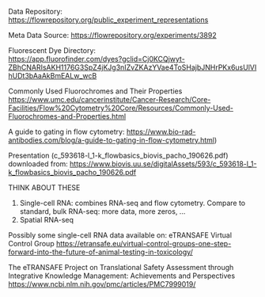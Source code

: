 Data Repository: 
https://flowrepository.org/public_experiment_representations 

Meta Data Source:
https://flowrepository.org/experiments/3892  

Fluorescent Dye Directory:  
https://app.fluorofinder.com/dyes?gclid=Cj0KCQjwyt-ZBhCNARIsAKH1176G3SpZ4jKJg3nIZvZKAzYVae4ToSHajbJNHrPKx6usUlVIhUDt3bAaAkBmEALw_wcB  
  
Commonly Used Fluorochromes and Their Properties  
https://www.umc.edu/cancerinstitute/Cancer-Research/Core-Facilities/Flow%20Cytometry%20Core/Resources/Commonly-Used-Fluorochromes-and-Properties.html 

A guide to gating in flow cytometry:
https://www.bio-rad-antibodies.com/blog/a-guide-to-gating-in-flow-cytometry.html)

Presentation (c_593618-l_1-k_flowbasics_biovis_pacho_190626.pdf) downloaded from:
https://www.biovis.uu.se/digitalAssets/593/c_593618-l_1-k_flowbasics_biovis_pacho_190626.pdf


THINK ABOUT THESE

1. Single-cell RNA: combines RNA-seq and flow cytometry. Compare to standard, bulk RNA-seq: more data, more zeros, ...
2. Spatial RNA-seq

Possibly some single-cell RNA data available on:
eTRANSAFE Virtual Control Group
https://etransafe.eu/virtual-control-groups-one-step-forward-into-the-future-of-animal-testing-in-toxicology/

The eTRANSAFE Project on Translational Safety Assessment through Integrative Knowledge Management: Achievements and Perspectives
https://www.ncbi.nlm.nih.gov/pmc/articles/PMC7999019/

